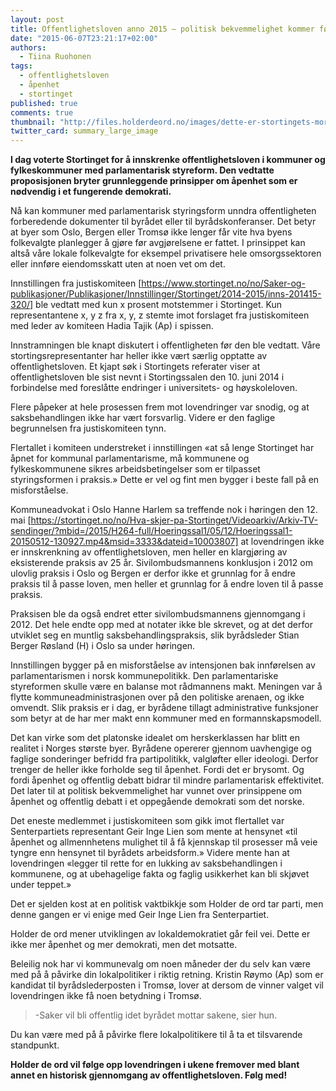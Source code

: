 ```yaml
---
layout: post
title: Offentlighetsloven anno 2015 – politisk bekvemmelighet kommer først
date: "2015-06-07T23:21:17+02:00"
authors: 
  - Tiina Ruohonen
tags: 
  - offentlighetsloven
  - åpenhet
  - stortinget
published: true
comments: true
thumbnail: "http://files.holderdeord.no/images/dette-er-stortingets-morsomste.jpg"
twitter_card: summary_large_image
---
```



**I dag voterte Stortinget for å innskrenke offentlighetsloven i kommuner og fylkeskommuner med parlamentarisk styreform. Den vedtatte proposisjonen bryter grunnleggende prinsipper om åpenhet som er nødvendig i et fungerende demokrati.**

Nå kan kommuner med parlamentarisk styringsform unndra offentligheten forberedende dokumenter til byrådet eller til byrådskonferanser. Det betyr at byer som Oslo, Bergen eller Tromsø ikke lenger får vite hva byens folkevalgte planlegger å gjøre før avgjørelsene er fattet. I prinsippet kan altså våre lokale folkevalgte for eksempel privatisere hele omsorgssektoren eller innføre eiendomsskatt uten at noen vet om det.

Innstillingen fra justiskomiteen [https://www.stortinget.no/no/Saker-og-publikasjoner/Publikasjoner/Innstillinger/Stortinget/2014-2015/inns-201415-320/] ble vedtatt med kun x prosent motstemmer i Stortinget. Kun representantene x, y z fra x, y, z stemte imot forslaget fra justiskomiteen med leder av komiteen Hadia Tajik (Ap) i spissen.

Innstramningen ble knapt diskutert i offentligheten før den ble vedtatt. Våre stortingsrepresentanter har heller ikke vært særlig opptatte av offentlighetsloven. Et kjapt søk i Stortingets referater viser at offentlighetsloven ble sist nevnt i Stortingssalen den 10. juni 2014 i forbindelse med foreslåtte endringer i universitets- og høyskoleloven.

Flere påpeker at hele prosessen frem mot lovendringer var snodig, og at saksbehandlingen ikke har vært forsvarlig. Videre er den faglige begrunnelsen fra justiskomiteen tynn.

Flertallet i komiteen understreket i innstillingen «at så lenge Stortinget har åpnet for kommunal parlamentarisme, må kommunene og fylkeskommunene sikres arbeidsbetingelser som er tilpasset styringsformen i praksis.» Dette er vel og fint men bygger i beste fall på en misforståelse.

Kommuneadvokat i Oslo Hanne Harlem sa treffende nok i høringen den 12. mai [https://stortinget.no/no/Hva-skjer-pa-Stortinget/Videoarkiv/Arkiv-TV-sendinger/?mbid=/2015/H264-full/Hoeringssal1/05/12/Hoeringssal1-20150512-130927.mp4&msid=3333&dateid=10003807] at lovendringen ikke er innskrenkning av offentlighetsloven, men heller en klargjøring av eksisterende praksis av 25 år. Sivilombudsmannens konklusjon i 2012 om ulovlig praksis i Oslo og Bergen er derfor ikke et grunnlag for å endre praksis til å passe loven, men heller et grunnlag for å endre loven til å passe praksis.

Praksisen ble da også endret etter sivilombudsmannens gjennomgang i 2012. Det hele endte opp med at notater ikke ble skrevet, og at det derfor utviklet seg en muntlig saksbehandlingspraksis, slik byrådsleder Stian Berger Røsland (H) i Oslo sa under høringen.

Innstillingen bygger på en misforståelse av intensjonen bak innførelsen av parlamentarismen i norsk kommunepolitikk. Den parlamentariske styreformen skulle være en balanse mot rådmannens makt. Meningen var å flytte kommuneadministrasjonen over på den politiske arenaen, og ikke omvendt. Slik praksis er i dag, er byrådene tillagt administrative funksjoner som betyr at de har mer makt enn kommuner med en formannskapsmodell.

Det kan virke som det platonske idealet om herskerklassen har blitt en realitet i Norges største byer. Byrådene opererer gjennom uavhengige og faglige sonderinger befridd fra partipolitikk, valgløfter eller ideologi. Derfor trenger de heller ikke forholde seg til åpenhet. Fordi det er brysomt. Og fordi åpenhet og offentlig debatt bidrar til mindre parlamentarisk effektivitet. Det later til at politisk bekvemmelighet har vunnet over prinsippene om åpenhet og offentlig debatt i et oppegående demokrati som det norske.

Det eneste medlemmet i justiskomiteen som gikk imot flertallet var Senterpartiets representant Geir Inge Lien som mente at hensynet «til åpenhet og allmennhetens mulighet til å få kjennskap til prosesser må veie tyngre enn hensynet til byrådets arbeidsform.» Videre mente han at lovendringen «legger til rette for en lukking av saksbehandlingen i kommunene, og at ubehagelige fakta og faglig usikkerhet kan bli skjøvet under teppet.»

Det er sjelden kost at en politisk vaktbikkje som Holder de ord tar parti, men denne gangen er vi enige med Geir Inge Lien fra Senterpartiet.

Holder de ord mener utviklingen av lokaldemokratiet går feil vei. Dette er ikke mer åpenhet og mer demokrati, men det motsatte.

Beleilig nok har vi kommunevalg om noen måneder der du selv kan være med på å påvirke din lokalpolitiker i riktig retning. Kristin Røymo (Ap) som er kandidat til byrådslederposten i Tromsø, lover at dersom de vinner valget vil lovendringen ikke få noen betydning i Tromsø.

> -Saker vil bli offentlig idet byrådet mottar sakene, sier hun.

Du kan være med på å påvirke flere lokalpolitikere til å ta et tilsvarende standpunkt.

**Holder de ord vil følge opp lovendringen i ukene fremover med blant annet en historisk gjennomgang av offentlighetsloven. Følg med!**
